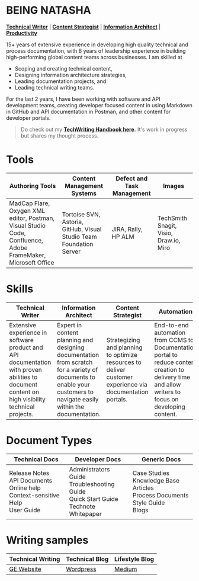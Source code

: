 # BEING NATASHA
**[Technical Writer](#technical-writer)** | **[Content Strategist](#content-strategist)** | **[Information Architect](#information-architect)** | **[Productivity](#automation)**                  

15+ years of extensive experience in developing high quality technical and process documentation, with 8 years of leadership experience in building high-performing global content teams across businesses. I am skilled at

- Scoping and creating technical content,
- Designing information architecture strategies,
- Leading documentation projects, and
- Leading technical writing teams.

For the last 2 years, I have been working with software and API development teams, creating developer focused content in using Markdown in GitHub and API documentation in Postman, and other content for developer portals.

>Do check out my **[TechWriting Handbook here](https://natashascribes.github.io/natashascribes/handbook).** It's work in progress but shares my thought process.

# Tools

|Authoring Tools|Content Management Systems|Defect and Task Management|Images|
|---|---|---|---|
|MadCap Flare, Oxygen XML editor, Postman, Visual Studio Code, Confluence, Adobe FrameMaker, Microsoft Office|Tortoise SVN, Astoria, GitHub, Visual Studio Team Foundation Server|JIRA, Rally, HP ALM|TechSmith Snagit, Visio, Draw.io, Miro|
<!--
**Authoring Tools**  
- MadCap Flare, Oxygen XML editor, Postman, Visual Studio Code, Confluence, Adobe FrameMaker, Microsoft Office  

**Content Management Systems**
- Tortoise SVN, Astoria, GitHub, Visual Studio Team Foundation Server

**Defect and Task Management**  
- JIRA, Rally, HP ALM

**Images**  
- TechSmith Snagit
-->

# Skills

|Technical Writer|Information Architect|Content Strategist|Automation|
|---|---|---|---|
|Extensive experience in software product and API documentation with proven abilities to document content on high visibility technical projects.|Expert in content planning and designing documentation from scratch for a variety of documents to enable your customers to navigate easily within the documentation. |Strategizing and planning to optimize resources to deliver customer experience via documentation portals.|End-to-end automation from CCMS to Documentation portal to reduce content creation to delivery time and allow writers to focus on developing content.|  

<!--
**Technical Writer**  
- Extensive experience in software product and API documentation with proven abilities to document content on high visibility technical projects.  

**Information Architect**  
- Expert in content planning and designing documentation from scratch for a variety of documents to enable your customers to navigate easily within the documentation.  

**Content Strategist**  
- Strategizing and planning to optimize resources to deliver customer experience via documentation portals.  

**Automation**  
- End-to-end automation from CCMS to Documentation portal to reduce content creation to delivery time and allow writers to focus on developing content.  
-->
# Document Types

|Technical Docs|Developer Docs|Generic Docs|
|---|---|---|
|Release Notes <br> API Documents <br> Online help <br>Context-sensitive Help <br> User Guide|Administrators Guide<br>Troubleshooting Guide<br>Quick Start Guide<br>Technote<br>Whitepaper|Case Studies<br>Knowledge Base Articles<br>Process Documents<br>Style Guide<br>Blogs
<!--
**Technical Docs**
- Release Notes
- API Documents
- Online help
- Context-sensitive Help
- User Guide

**Developer Docs**
- Administrators Guide
- Troubleshooting Guide
- Quick Start Guide
- Technote
- Whitepaper

**Generic Docs**
- Case Studies
- Knowledge Base Articles
- Process Documents
- Style Guide
- Blogs
-->

# Writing samples

|Technical Writing|Technical Blog|Lifestyle Blog|
|---|---|---|
|[GE Website](https://natashascribesnm.wordpress.com/writing-samples)|[Wordpress](https://natashascribesnm.wordpress.com/technical-communication-blog/)|[Medium]()|